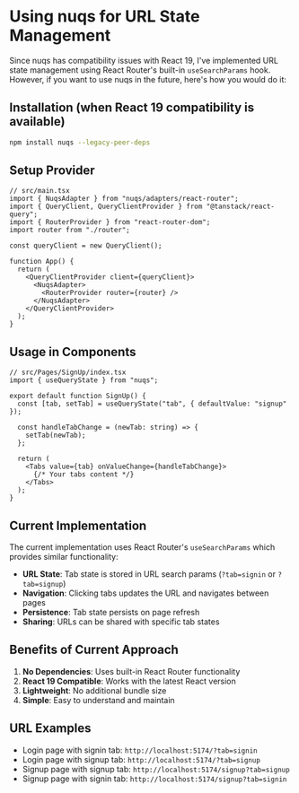 # Using nuqs for URL State Management

Since nuqs has compatibility issues with React 19, I've implemented URL state management using React Router's built-in `useSearchParams` hook. However, if you want to use nuqs in the future, here's how you would do it:

## Installation (when React 19 compatibility is available)

```bash
npm install nuqs --legacy-peer-deps
```

## Setup Provider

```tsx
// src/main.tsx
import { NuqsAdapter } from "nuqs/adapters/react-router";
import { QueryClient, QueryClientProvider } from "@tanstack/react-query";
import { RouterProvider } from "react-router-dom";
import router from "./router";

const queryClient = new QueryClient();

function App() {
  return (
    <QueryClientProvider client={queryClient}>
      <NuqsAdapter>
        <RouterProvider router={router} />
      </NuqsAdapter>
    </QueryClientProvider>
  );
}
```

## Usage in Components

```tsx
// src/Pages/SignUp/index.tsx
import { useQueryState } from "nuqs";

export default function SignUp() {
  const [tab, setTab] = useQueryState("tab", { defaultValue: "signup" });

  const handleTabChange = (newTab: string) => {
    setTab(newTab);
  };

  return (
    <Tabs value={tab} onValueChange={handleTabChange}>
      {/* Your tabs content */}
    </Tabs>
  );
}
```

## Current Implementation

The current implementation uses React Router's `useSearchParams` which provides similar functionality:

- **URL State**: Tab state is stored in URL search params (`?tab=signin` or `?tab=signup`)
- **Navigation**: Clicking tabs updates the URL and navigates between pages
- **Persistence**: Tab state persists on page refresh
- **Sharing**: URLs can be shared with specific tab states

## Benefits of Current Approach

1. **No Dependencies**: Uses built-in React Router functionality
2. **React 19 Compatible**: Works with the latest React version
3. **Lightweight**: No additional bundle size
4. **Simple**: Easy to understand and maintain

## URL Examples

- Login page with signin tab: `http://localhost:5174/?tab=signin`
- Login page with signup tab: `http://localhost:5174/?tab=signup`
- Signup page with signup tab: `http://localhost:5174/signup?tab=signup`
- Signup page with signin tab: `http://localhost:5174/signup?tab=signin`
